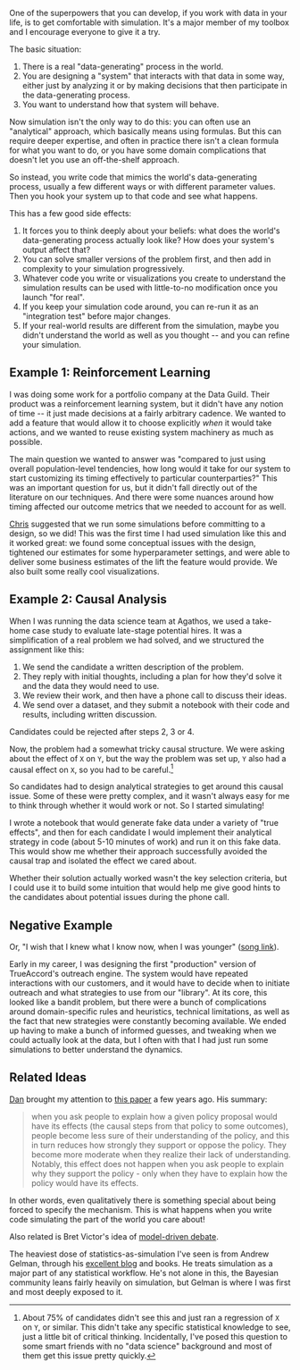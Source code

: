 One of the superpowers that you can develop, if you work with data in your life, is to get comfortable with simulation. It's a major member of my toolbox and I encourage everyone to give it a try. 

The basic situation:
1. There is a real "data-generating" process in the world.
1. You are designing a "system" that interacts with that data in some way, either just by analyzing it or by making decisions that then participate in the data-generating process.
1. You want to understand how that system will behave.

Now simulation isn't the only way to do this: you can often use an "analytical" approach, which basically means using formulas. But this can require deeper expertise, and often in practice there isn't a clean formula for what you want to do, or you have some domain complications that doesn't let you use an off-the-shelf approach.

So instead, you write code that mimics the world's data-generating process, usually a few different ways or with different parameter values. Then you hook your system up to that code and see what happens.

This has a few good side effects:
1. It forces you to think deeply about your beliefs: what does the world's data-generating process actually look like? How does your system's output affect that?
1. You can solve smaller versions of the problem first, and then add in complexity to your simulation progressively.
1. Whatever code you write or visualizations you create to understand the simulation results can be used with little-to-no modification once you launch "for real".
1. If you keep your simulation code around, you can re-run it as an "integration test" before major changes.
1. If your real-world results are different from the simulation, maybe you didn't understand the world as well as you thought -- and you can refine your simulation.

## Example 1: Reinforcement Learning

I was doing some work for a portfolio company at the Data Guild. Their product was a reinforcement learning system, but it didn't have any notion of time -- it just made decisions at a fairly arbitrary cadence. We wanted to add a feature that would allow it to choose explicitly *when* it would take actions, and we wanted to reuse existing system machinery as much as possible.

The main question we wanted to answer was "compared to just using overall population-level tendencies, how long would it take for our system to start customizing its timing effectively to particular counterparties?" This was an important question for us, but it didn't fall directly out of the literature on our techniques. And there were some nuances around how timing affected our outcome metrics that we needed to account for as well.

[Chris](https://www.cpdiehl.org/) suggested that we run some simulations before committing to a design, so we did! This was the first time I had used simulation like this and it worked great: we found some conceptual issues with the design, tightened our estimates for some hyperparameter settings, and were able to deliver some business estimates of the lift the feature would provide. We also built some really cool visualizations.

## Example 2: Causal Analysis 

When I was running the data science team at Agathos, we used a take-home case study to evaluate late-stage potential hires. It was a simplification of a real problem we had solved, and we structured the assignment like this:
1. We send the candidate a written description of the problem.
1. They reply with initial thoughts, including a plan for how they'd solve it and the data they would need to use.
1. We review their work, and then have a phone call to discuss their ideas.
1. We send over a dataset, and they submit a notebook with their code and results, including written discussion.

Candidates could be rejected after steps 2, 3 or 4.

Now, the problem had a somewhat tricky causal structure. We were asking about the effect of `X` on `Y`, but the way the problem was set up, `Y` also had a causal effect on `X`, so you had to be careful.[^success-rate]

So candidates had to design analytical strategies to get around this causal issue. Some of these were pretty complex, and it wasn't always easy for me to think through whether it would work or not. So I started simulating! 

I wrote a notebook that would generate fake data under a variety of "true effects", and then for each candidate I would implement their analytical strategy in code (about 5-10 minutes of work) and run it on this fake data. This would show me whether their approach successfully avoided the causal trap and isolated the effect we cared about.

Whether their solution actually worked wasn't the key selection criteria, but I could use it to build some intuition that would help me give good hints to the candidates about potential issues during the phone call.

[^success-rate]: About 75% of candidates didn't see this and just ran a regression of `X` on `Y`, or similar. This didn't take any specific statistical knowledge to see, just a little bit of critical thinking. Incidentally, I've posed this question to some smart friends with no "data science" background and most of them get this issue pretty quickly.

## Negative Example

Or, "I wish that I knew what I know now, when I was younger" ([song link](https://www.youtube.com/watch?v=LhjHBV20ZV4)).

Early in my career, I was designing the first "production" version of TrueAccord's outreach engine. The system would have repeated interactions with our customers, and it would have to decide when to initiate outreach and what strategies to use from our "library". At its core, this looked like a bandit problem, but there were a bunch of complications around domain-specific rules and heuristics, technical limitations, as well as the fact that new strategies were constantly becoming available. We ended up having to make a bunch of informed guesses, and tweaking when we could actually look at the data, but I often with that I had just run some simulations to better understand the dynamics.

## Related Ideas

[Dan](https://www.danielgreene.net/) brought my attention to [this paper](https://scholar.harvard.edu/todd_rogers/publications/political-extremism-supported-illusion-understanding) a few years ago. His summary:
> when you ask people to explain how a given policy proposal would have its effects (the causal steps from that policy to some outcomes), people become less sure of their understanding of the policy, and this in turn reduces how strongly they support or oppose the policy. They become more moderate when they realize their lack of understanding.
> Notably, this effect does not happen when you ask people to explain why they support the policy - only when they have to explain how the policy would have its effects.

In other words, even qualitatively there is something special about being forced to specify the mechanism. This is what happens when you write code simulating the part of the world you care about!

Also related is Bret Victor's idea of [model-driven debate](http://worrydream.com/ClimateChange/#media-debate).

The heaviest dose of statistics-as-simulation I've seen is from Andrew Gelman, through his [excellent blog](https://statmodeling.stat.columbia.edu/) and books. He treats simulation as a major part of any statistical workflow. He's not alone in this, the Bayesian community leans fairly heavily on simulation, but Gelman is where I was first and most deeply exposed to it.
